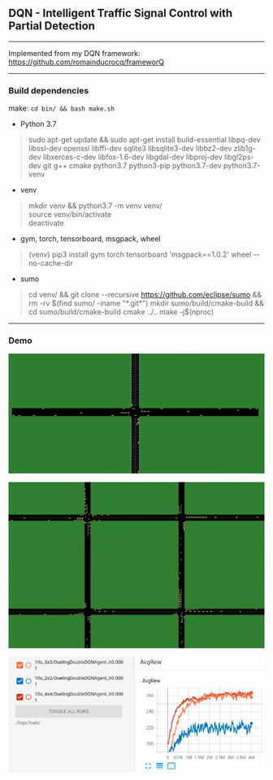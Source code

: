 ## DQN - Intelligent Traffic Signal Control with Partial Detection

****

Implemented from my DQN framework: https://github.com/romainducrocq/frameworQ

****

### Build dependencies

make: `cd bin/ && bash make.sh`

- Python 3.7  
> sudo apt-get update && sudo apt-get install build-essential libpq-dev libssl-dev openssl libffi-dev sqlite3 libsqlite3-dev libbz2-dev zlib1g-dev libxerces-c-dev libfox-1.6-dev libgdal-dev libproj-dev libgl2ps-dev git g++ cmake python3.7 python3-pip python3.7-dev python3.7-venv  

- venv  
> mkdir venv && python3.7 -m venv venv/  
> source venv/bin/activate  
> deactivate  

- gym, torch, tensorboard, msgpack, wheel  
> (venv) pip3 install gym torch tensorboard 'msgpack==1.0.2' wheel --no-cache-dir  

- sumo  
> cd venv/ && git clone --recursive https://github.com/eclipse/sumo && rm -rv $(find sumo/ -iname "*.git*")  
> mkdir sumo/build/cmake-build && cd sumo/build/cmake-build  
> cmake ../..  
> make -j$(nproc)  

****

### Demo

![Demo 2 gif](demo/demo_1.gif)  

![Demo 5 gif](demo/demo_2.gif)  

![Demo tensorboard png](demo/demo_tensorboard.png)  
